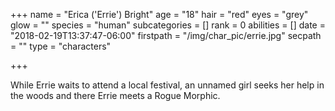 +++
name = "Erica ('Errie') Bright"
age = "18"
hair = "red"
eyes = "grey"
glow = ""
species = "human"
subcategories = []
rank = 0
abilities = []
date = "2018-02-19T13:37:47-06:00"
firstpath = "/img/char_pic/errie.jpg"
secpath = ""
type = "characters"

+++

While Errie waits to attend a local festival, an unnamed girl seeks her help in the woods and there Errie meets a Rogue Morphic.